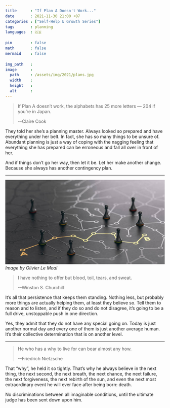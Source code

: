 ```yaml
---
title      : "If Plan A Doesn't Work..."
date       : 2021-11-30 21:00 +07
categories : ["Self-Help & Growth Series"]
tags       : planning
languages  : 🇬🇧

pin        : false
math       : false
mermaid    : false

img_path   :
image      :
  path     : /assets/img/2021/plans.jpg
  width    :
  height   :
  alt      :
---
```



> If Plan A doesn’t work, the alphabets has 25 more letters — 204 if you’re in Japan.
>
> --Claire Cook


They told her she’s a planning master. Always looked so prepared and have everything under her belt. In fact, she has so many things to be unsure of. Abundant planning is just a way of coping with the nagging feeling that everything she has prepared can be erroneous and fall all over in front of her.

And if things don’t go her way, then let it be. Let her make another change. Because she always has another contingency plan.

---

![plans](/assets/img/2021/plans.jpg)
_Image by Olivier Le Moal_

> I have nothing to offer but blood, toil, tears, and sweat.
>
> --Winston S. Churchill


It’s all that persistence that keeps them standing. Nothing less, but probably more things are actually helping them, at least they believe so. Tell them to reason and to listen, and if they do so and do not disagree, it’s going to be a full drive, unstoppable push in one direction.

Yes, they admit that they do not have any special going on. Today is just another normal day and every one of them is just another average human. It’s their collective determination that is on another level.

---

> He who has a why to live for can bear almost any how.
>
> --Friedrich Nietzsche


That “why”, he held it so tightly. That’s why he always believe in the next thing, the next second, the next breath, the next chance, the next failure, the next forgiveness, the next rebirth of the sun, and even the next most extraordinary event he will ever face after being born: death.

No discriminations between all imaginable conditions, until the ultimate judge has been sent down upon him.